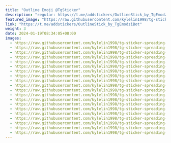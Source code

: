```yaml
---
title: "Outline Emoji @TgSticker"
description: "regular: https://t.me/addstickers/OutlineStick_by_TgEmodziBot"
featured_image: "https://raw.githubusercontent.com/kylelin1998/tg-sticker-spreading-worldwide-images/main/img/479029c1-25a9-4af7-b978-650d297fd4bc.jpg"
link: "https://t.me/addstickers/OutlineStick_by_TgEmodziBot"
weight: 3
date: 2024-01-19T08:34:05+08:00
images:
  - https://raw.githubusercontent.com/kylelin1998/tg-sticker-spreading-worldwide-images/main/img/479029c1-25a9-4af7-b978-650d297fd4bc.jpg
  - https://raw.githubusercontent.com/kylelin1998/tg-sticker-spreading-worldwide-images/main/img/c22554cc-a07e-4009-9713-52ad8967caf5.jpg
  - https://raw.githubusercontent.com/kylelin1998/tg-sticker-spreading-worldwide-images/main/img/9b4c3f84-4b10-4962-87da-2b067a3004bb.jpg
  - https://raw.githubusercontent.com/kylelin1998/tg-sticker-spreading-worldwide-images/main/img/65572345-207d-4247-9eb0-e3ace86212d0.jpg
  - https://raw.githubusercontent.com/kylelin1998/tg-sticker-spreading-worldwide-images/main/img/d2396118-90c2-42e3-beca-9a96ce71fa5b.jpg
  - https://raw.githubusercontent.com/kylelin1998/tg-sticker-spreading-worldwide-images/main/img/6831bf17-4109-4a08-8141-b800b7c96c95.jpg
  - https://raw.githubusercontent.com/kylelin1998/tg-sticker-spreading-worldwide-images/main/img/a5d4d678-7d6a-41bc-87fa-a73144ee8d46.jpg
  - https://raw.githubusercontent.com/kylelin1998/tg-sticker-spreading-worldwide-images/main/img/13ff253f-0da1-4068-8ef6-360748ae0100.jpg
  - https://raw.githubusercontent.com/kylelin1998/tg-sticker-spreading-worldwide-images/main/img/d3a267fc-baaf-42bf-b7db-88ab03f58b54.jpg
  - https://raw.githubusercontent.com/kylelin1998/tg-sticker-spreading-worldwide-images/main/img/bb9a8338-3f71-4b5f-a72a-ed541c12ff71.jpg
  - https://raw.githubusercontent.com/kylelin1998/tg-sticker-spreading-worldwide-images/main/img/dc04260d-e823-4d4a-b67f-e36952795fe3.jpg
  - https://raw.githubusercontent.com/kylelin1998/tg-sticker-spreading-worldwide-images/main/img/f28c1b1b-f82a-4f7a-8e90-e730674c442d.jpg
  - https://raw.githubusercontent.com/kylelin1998/tg-sticker-spreading-worldwide-images/main/img/e4e38151-8440-4105-8c8f-91995cc8e171.jpg
  - https://raw.githubusercontent.com/kylelin1998/tg-sticker-spreading-worldwide-images/main/img/d21e8c9c-8123-4c3f-9548-5ec8ec0b2979.jpg
  - https://raw.githubusercontent.com/kylelin1998/tg-sticker-spreading-worldwide-images/main/img/6d6bfe10-7c76-4541-a527-9f54101ad149.jpg
  - https://raw.githubusercontent.com/kylelin1998/tg-sticker-spreading-worldwide-images/main/img/4473491f-ad76-48aa-96a4-edea7e88c9d5.jpg
  - https://raw.githubusercontent.com/kylelin1998/tg-sticker-spreading-worldwide-images/main/img/c70caca6-6a08-467c-98fb-1e38e038b769.jpg
  - https://raw.githubusercontent.com/kylelin1998/tg-sticker-spreading-worldwide-images/main/img/6b668e89-a725-4afd-a9eb-4aa83edf0328.jpg
  - https://raw.githubusercontent.com/kylelin1998/tg-sticker-spreading-worldwide-images/main/img/d79f3ce3-6814-4b52-924f-5728958d1de6.jpg
  - https://raw.githubusercontent.com/kylelin1998/tg-sticker-spreading-worldwide-images/main/img/9dc68f68-4409-4fc1-ae2c-d3c68e7c8fa1.jpg
---
```

